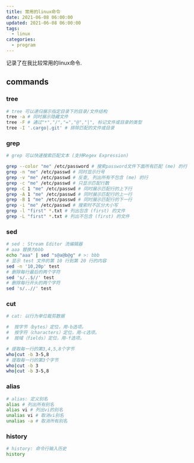 ```yaml
---
title: 常用的linux命令
date: 2021-06-08 06:00:00
updated: 2021-06-08 06:00:00
tags:
  - linux
categories: 
  - program
---
```


记录了在我比较常用的linux命令.

<!-- more -->


## commands

### tree

```bash
# tree 可以递归展示指定目录下的目录/文件结构
tree -a # 同时展示隐藏文件
tree -F # 通过"*","/","=","@","|", 标记文件或目录的类型
tree -I '.cargo|.git' # 排除匹配的文件或目录
```

### grep

```bash
# grep 可以快速搜索匹配文本 (支持Regex Expression)

grep --color "me" /etc/password # 搜索password文件下面所有匹配 (me) 的行
grep -n "me" /etc/passwd # 同时显示行号
grep -v "me" /etc/passwd # 反查, 列出所有不包含 (me) 的行
grep -c "me" /etc/passwd # 只显示匹配行数
grep -C 1 "me" /etc/passwd # 同时展示匹配行的上下行
grep -A 1 "me" /etc/passwd # 同时展示匹配行的上一行
grep -B 1 "me" /etc/passwd # 同时展示匹配行的下一行
grep -i "me" /etc/passwd # 搜索时不区分大小写
grep -l "first" *.txt # 列出包含 (first) 的文件
grep -L "first" *.txt # 列出不包含 (first) 的文件
```

### sed

```bash
# sed : Stream Editor 流编辑器
# aaa 替换为bbb
echo "aaa" | sed "s@a@b@g" # >: bbb
# 显示 test 文件的第 10 行到第 20 行的内容
sed -n '10,20p' test
# 删除每行最后的两个字符
sed 's/..$//' test
# 删除每行开头的两个字符
sed 's/..//' test
```


### cut

```bash
# cat: 以行为单位裁剪数据

#  按字节（bytes）定位，用-b选项。
#  按字符（characters）定位，用-c选项。
#  按域（fields）定位，用-f选项。

# 提取每一行的第3,4,5,8个字节
who|cut -b 3-5,8
# 提取每一行的第3个字节
who|cut -b 3
who|cut -b 3-5,8
```

### alias
```bash
# alias: 定义别名
alias # 列出所有别名
alias vi # 列出vi的别名
unalias vi # 取消vi别名
unalias -a # 取消所有别名
```


### history
```bash
# history: 命令行输入历史
history
```
